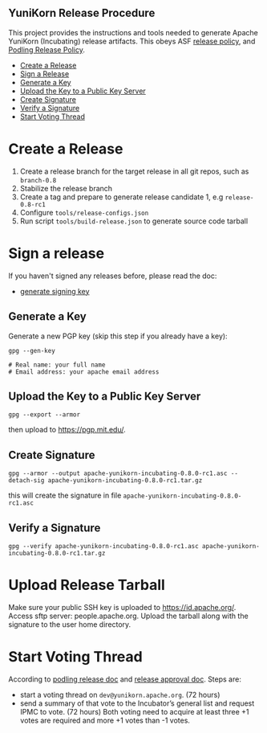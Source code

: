 YuniKorn Release Procedure
----

This project provides the instructions and tools needed to generate Apache YuniKorn (Incubating) release artifacts. This obeys ASF [release policy](http://www.apache.org/legal/release-policy.html), and [Podling Release Policy](https://incubator.apache.org/policy/incubation.html#releases).

* [Create a Release](#Create-a-Release)
* [Sign a Release](#Sign-a-release)
 * [Generate a Key](##Generate-a-Key)
 * [Upload the Key to a Public Key Server](##Upload-the-Key-to-a-Public-Key-Server)
 * [Create Signature](##Create-Signature)
 * [Verify a Signature](##Verify-a-Signature)
* [Start Voting Thread](##Start-Voting-Thread)

# Create a Release

1. Create a release branch for the target release in all git repos, such as `branch-0.8`
2. Stabilize the release branch
3. Create a tag and prepare to generate release candidate 1, e.g `release-0.8-rc1`
3. Configure `tools/release-configs.json`
4. Run script `tools/build-release.json` to generate source code tarball

# Sign a release

If you haven't signed any releases before, please read the doc:
- [generate signing key](https://infra.apache.org/openpgp.html#generate-key)

## Generate a Key
Generate a new PGP key (skip this step if you already have a key):

```shell script
gpg --gen-key

# Real name: your full name
# Email address: your apache email address
```

## Upload the Key to a Public Key Server

```shell script
gpg --export --armor
```

then upload to https://pgp.mit.edu/.

## Create Signature

```shell script
gpg --armor --output apache-yunikorn-incubating-0.8.0-rc1.asc --detach-sig apache-yunikorn-incubating-0.8.0-rc1.tar.gz
```

this will create the signature in file `apache-yunikorn-incubating-0.8.0-rc1.asc`

## Verify a Signature

```shell script
gpg --verify apache-yunikorn-incubating-0.8.0-rc1.asc apache-yunikorn-incubating-0.8.0-rc1.tar.gz
```

# Upload Release Tarball

Make sure your public SSH key is uploaded to https://id.apache.org/. Access sftp server: people.apache.org. Upload the tarball along with the signature to the user home directory.

# Start Voting Thread

According to [podling release doc](https://incubator.apache.org/policy/incubation.html#releases) and [release approval doc](http://www.apache.org/legal/release-policy.html#release-approval). Steps are:
- start a voting thread on `dev@yunikorn.apache.org`. (72 hours)
- send a summary of that vote to the Incubator’s general list and request IPMC to vote. (72 hours)
Both voting need to acquire at least three +1 votes are required and more +1 votes than -1 votes.
